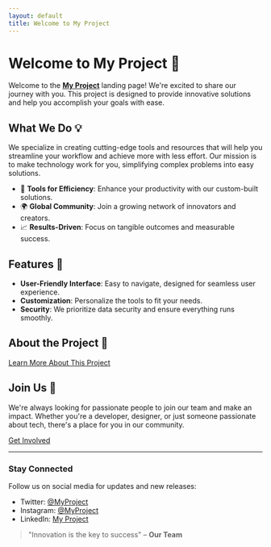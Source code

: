 ```yaml
---
layout: default
title: Welcome to My Project
---
```


<link rel="stylesheet" href="style.css">

# Welcome to My Project 🚀

Welcome to the **[My Project](#)** landing page! We're excited to share our journey with you. This project is designed to provide innovative solutions and help you accomplish your goals with ease.

## What We Do 💡

We specialize in creating cutting-edge tools and resources that will help you streamline your workflow and achieve more with less effort. Our mission is to make technology work for you, simplifying complex problems into easy solutions.

- 🔧 **Tools for Efficiency**: Enhance your productivity with our custom-built solutions.
- 🌍 **Global Community**: Join a growing network of innovators and creators.
- 📈 **Results-Driven**: Focus on tangible outcomes and measurable success.

## Features 🌟

- **User-Friendly Interface**: Easy to navigate, designed for seamless user experience.
- **Customization**: Personalize the tools to fit your needs.
- **Security**: We prioritize data security and ensure everything runs smoothly.

## About the Project 📖

[Learn More About This Project](about)

## Join Us 🤝

We're always looking for passionate people to join our team and make an impact. Whether you're a developer, designer, or just someone passionate about tech, there's a place for you in our community.

[Get Involved](#)

---

### Stay Connected

Follow us on social media for updates and new releases:

- Twitter: [@MyProject](https://twitter.com)
- Instagram: [@MyProject](https://instagram.com)
- LinkedIn: [My Project](https://linkedin.com)

> "Innovation is the key to success" – **Our Team**
